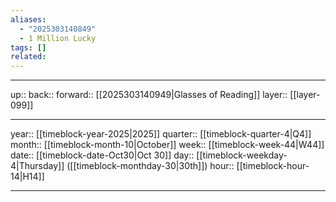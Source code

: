 ```yaml
---
aliases:
  - "2025303140849"
  - 1 Million Lucky
tags: []
related:
---
```




***

up:: 
back:: 
forward:: [[2025303140949|Glasses of Reading]]
layer:: [[layer-099]]

***

year:: [[timeblock-year-2025|2025]]
quarter:: [[timeblock-quarter-4|Q4]]
month:: [[timeblock-month-10|October]]
week:: [[timeblock-week-44|W44]]
date:: [[timeblock-date-Oct30|Oct 30]]
day:: [[timeblock-weekday-4|Thursday]] ([[timeblock-monthday-30|30th]])
hour:: [[timeblock-hour-14|H14]]

***

